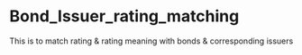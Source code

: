 # Bond_Issuer_rating_matching
This is to match rating &amp; rating meaning with bonds &amp; corresponding issuers
